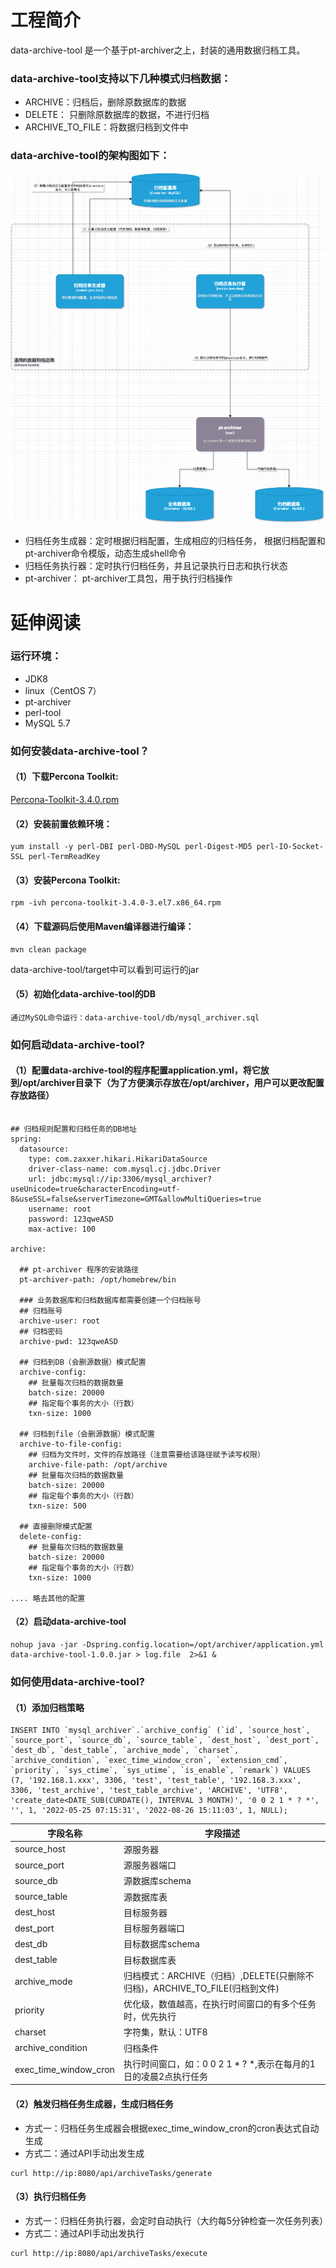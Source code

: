 # 工程简介

data-archive-tool 是一个基于pt-archiver之上，封装的通用数据归档工具。

### data-archive-tool支持以下几种模式归档数据：

- ARCHIVE：归档后，删除原数据库的数据
- DELETE： 只删除原数据库的数据，不进行归档
- ARCHIVE_TO_FILE：将数据归档到文件中

### data-archive-tool的架构图如下：

![数据归档组件架构](img/数据归档组件设计.drawio.png)

- 归档任务生成器：定时根据归档配置，生成相应的归档任务， 根据归档配置和pt-archiver命令模版，动态生成shell命令
- 归档任务执行器：定时执行归档任务，并且记录执行日志和执行状态
- pt-archiver： pt-archiver工具包，用于执行归档操作

# 延伸阅读

### 运行环境：

- JDK8
- linux（CentOS 7）
- pt-archiver
- perl-tool
- MySQL 5.7

### 如何安装data-archive-tool？

#### （1）下载Percona Toolkit:

[Percona-Toolkit-3.4.0.rpm](https://www.notion.so/Linux-pt-archiver-a6b5450661bd4d87aea2ce209a7f5d2d#c585497698cb422c85d7cd1163c1fd4b)

#### （2）安装前置依赖环境：

```
yum install -y perl-DBI perl-DBD-MySQL perl-Digest-MD5 perl-IO-Socket-SSL perl-TermReadKey
```

#### （3）安装Percona Toolkit:

```
rpm -ivh percona-toolkit-3.4.0-3.el7.x86_64.rpm
```

#### （4）下载源码后使用Maven编译器进行编译：

```
mvn clean package
```

data-archive-tool/target中可以看到可运行的jar

#### （5）初始化data-archive-tool的DB

```
通过MySQL命令运行：data-archive-tool/db/mysql_archiver.sql
```

### 如何启动data-archive-tool?

#### （1）配置data-archive-tool的程序配置application.yml，将它放到/opt/archiver目录下（为了方便演示存放在/opt/archiver，用户可以更改配置存放路径）

```

## 归档规则配置和归档任务的DB地址
spring:
  datasource:
    type: com.zaxxer.hikari.HikariDataSource
    driver-class-name: com.mysql.cj.jdbc.Driver
    url: jdbc:mysql://ip:3306/mysql_archiver?useUnicode=true&characterEncoding=utf-8&useSSL=false&serverTimezone=GMT&allowMultiQueries=true
    username: root
    password: 123qweASD
    max-active: 100

archive:

  ## pt-archiver 程序的安装路径
  pt-archiver-path: /opt/homebrew/bin

  ### 业务数据库和归档数据库都需要创建一个归档账号
  ## 归档账号
  archive-user: root
  ## 归档密码
  archive-pwd: 123qweASD

  ## 归档到DB（会删源数据）模式配置
  archive-config:
    ## 批量每次归档的数据数量
    batch-size: 20000
    ## 指定每个事务的大小（行数）
    txn-size: 1000

  ## 归档到file（会删源数据）模式配置 
  archive-to-file-config:
    ## 归档为文件时，文件的存放路径（注意需要给该路径赋予读写权限）
    archive-file-path: /opt/archive
    ## 批量每次归档的数据数量
    batch-size: 20000
    ## 指定每个事务的大小（行数）
    txn-size: 500

  ## 直接删除模式配置
  delete-config:
    ## 批量每次归档的数据数量
    batch-size: 20000
    ## 指定每个事务的大小（行数）
    txn-size: 1000
    
.... 略去其他的配置    

```

#### （2）启动data-archive-tool

```
nohup java -jar -Dspring.config.location=/opt/archiver/application.yml data-archive-tool-1.0.0.jar > log.file  2>&1 &
```

### 如何使用data-archive-tool?

#### （1）添加归档策略

```
INSERT INTO `mysql_archiver`.`archive_config` (`id`, `source_host`, `source_port`, `source_db`, `source_table`, `dest_host`, `dest_port`, `dest_db`, `dest_table`, `archive_mode`, `charset`, `archive_condition`, `exec_time_window_cron`, `extension_cmd`, `priority`, `sys_ctime`, `sys_utime`, `is_enable`, `remark`) VALUES (7, '192.168.1.xxx', 3306, 'test', 'test_table', '192.168.3.xxx', 3306, 'test_archive', 'test_table_archive', 'ARCHIVE', 'UTF8', 'create_date<DATE_SUB(CURDATE(), INTERVAL 3 MONTH)', '0 0 2 1 * ? *', '', 1, '2022-05-25 07:15:31', '2022-08-26 15:11:03', 1, NULL);
```



|  字段名称| 字段描述  |
|---|---|
|source_host | 源服务器
|source_port | 源服务器端口
|source_db   | 源数据库schema
|source_table| 源数据库表
|dest_host   | 目标服务器
|dest_port   | 目标服务器端口
|dest_db     | 目标数据库schema
|dest_table  | 目标数据库表
|archive_mode| 归档模式：ARCHIVE（归档）,DELETE(只删除不归档)，ARCHIVE_TO_FILE(归档到文件)
|priority    | 优化级，数值越高，在执行时间窗口的有多个任务时，优先执行
|charset     | 字符集，默认：UTF8
|archive_condition |归档条件
|exec_time_window_cron | 执行时间窗口，如：0 0 2 1 * ? *,表示在每月的1日的凌晨2点执行任务

#### （2）触发归档任务生成器，生成归档任务

- 方式一：归档任务生成器会根据exec_time_window_cron的cron表达式自动生成
- 方式二：通过API手动出发生成
```
curl http://ip:8080/api/archiveTasks/generate
```

#### （3）执行归档任务
- 方式一：归档任务执行器，会定时自动执行（大约每5分钟检查一次任务列表）
- 方式二：通过API手动出发执行
```
curl http://ip:8080/api/archiveTasks/execute
```





